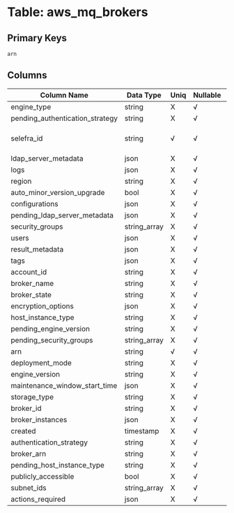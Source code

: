 # Table: aws_mq_brokers

## Primary Keys 

```
arn
```


## Columns 

|  Column Name   |  Data Type  | Uniq | Nullable | Description | 
|  ----  | ----  | ----  | ----  | ---- | 
| engine_type | string | X | √ |  | 
| pending_authentication_strategy | string | X | √ |  | 
| selefra_id | string | √ | √ | primary keys value md5 | 
| ldap_server_metadata | json | X | √ |  | 
| logs | json | X | √ |  | 
| region | string | X | √ |  | 
| auto_minor_version_upgrade | bool | X | √ |  | 
| configurations | json | X | √ |  | 
| pending_ldap_server_metadata | json | X | √ |  | 
| security_groups | string_array | X | √ |  | 
| users | json | X | √ |  | 
| result_metadata | json | X | √ |  | 
| tags | json | X | √ |  | 
| account_id | string | X | √ |  | 
| broker_name | string | X | √ |  | 
| broker_state | string | X | √ |  | 
| encryption_options | json | X | √ |  | 
| host_instance_type | string | X | √ |  | 
| pending_engine_version | string | X | √ |  | 
| pending_security_groups | string_array | X | √ |  | 
| arn | string | √ | √ |  | 
| deployment_mode | string | X | √ |  | 
| engine_version | string | X | √ |  | 
| maintenance_window_start_time | json | X | √ |  | 
| storage_type | string | X | √ |  | 
| broker_id | string | X | √ |  | 
| broker_instances | json | X | √ |  | 
| created | timestamp | X | √ |  | 
| authentication_strategy | string | X | √ |  | 
| broker_arn | string | X | √ |  | 
| pending_host_instance_type | string | X | √ |  | 
| publicly_accessible | bool | X | √ |  | 
| subnet_ids | string_array | X | √ |  | 
| actions_required | json | X | √ |  | 


